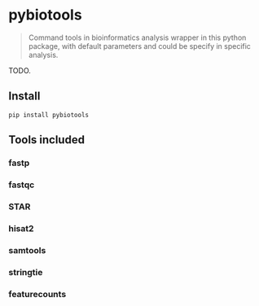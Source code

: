 # pybiotools
> Command tools in bioinformatics analysis wrapper in this python package, with default parameters and could be specify in specific analysis.


TODO.

## Install

`pip install pybiotools`

## Tools included

### fastp


### fastqc

### STAR

### hisat2

### samtools

### stringtie

### featurecounts
